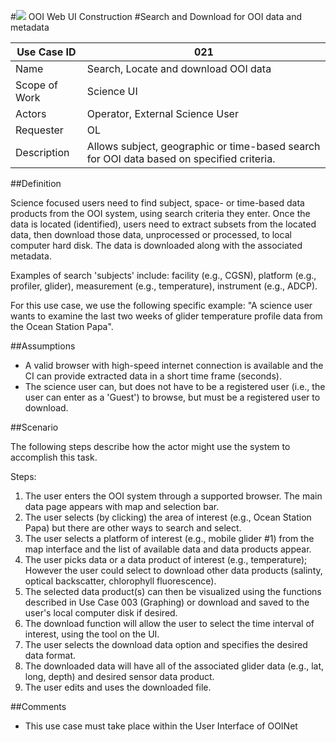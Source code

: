 #![](http://www.rpsgroup.com/images/2012-specific/RPSlogo.aspx) OOI Web UI Construction 
#Search and Download for OOI data and metadata

| Use Case ID | 021 |
| --- | --- |
| Name | Search, Locate and download OOI data |
| Scope of Work | Science UI|
| Actors| Operator, External Science User |
| Requester | OL |
| Description| Allows subject, geographic or time-based search for OOI data based on specified criteria. |

##Definition

Science focused users need to find subject, space- or time-based data products from the OOI system, using search criteria they enter. Once the data is located (identified), users need to extract subsets from the located data, then download those data, unprocessed or processed, to local computer hard disk. The data is downloaded along with the associated metadata.

Examples of search 'subjects' include: facility (e.g., CGSN), platform (e.g., profiler, glider), measurement (e.g., temperature), instrument (e.g., ADCP).

For this use case, we use the following specific example: "A science user wants to examine the last two weeks of glider temperature profile data from the Ocean Station Papa".

##Assumptions

- A valid browser with high-speed internet connection is available and the CI can provide extracted data in a short time frame (seconds).
- The science user can, but does not have to be a registered user (i.e., the user can enter as a 'Guest') to browse, but must be a registered user to download.

##Scenario

The following steps describe how the actor might use the system to accomplish this task.

Steps:

1. The user enters the OOI system through a supported browser. The main data page appears with map and selection bar.
2. The user selects (by clicking) the area of interest (e.g., Ocean Station Papa) but there are other ways to search and select.
3. The user selects a platform of interest (e.g., mobile glider #1) from the map interface and the list of available data and data products appear. 
4. The user picks data or a data product of interest (e.g., temperature); However the user could select to download other data products (salinty, optical backscatter, chlorophyll fluorescence).
5. The selected data product(s) can then be visualized using the functions described in Use Case 003 (Graphing) or download and saved to the user's local computer disk if desired.
6. The download function will allow the user to select the time interval of interest, using the tool on the UI.
7. The user selects the download data option and specifies the desired data format.
8. The downloaded data will have all of the associated glider data (e.g., lat, long, depth) and desired sensor data product.
9. The user edits and uses the downloaded file.

##Comments

- This use case must take place within the User Interface of OOINet

